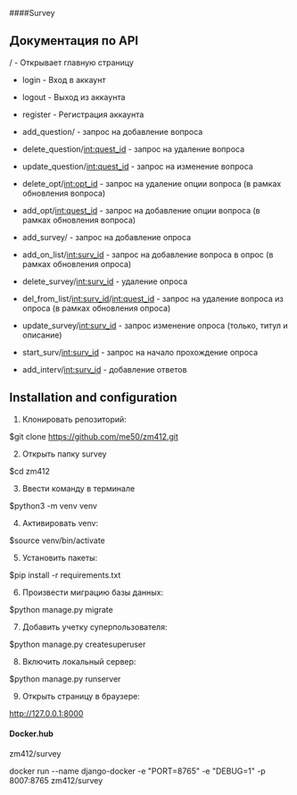 ####Survey
## Документация по API

/ - Открывает главную страницу

* login - Вход в аккаунт

* logout - Выход из аккаунта

* register - Регистрация аккаунта

* add_question/ - запрос на добавление вопроса

* delete_question/<int:quest_id> - запрос на удаление вопроса

* update_question/<int:quest_id> - запрос на изменение вопроса

* delete_opt/<int:opt_id> - запрос на удаление опции вопроса (в рамках обновления вопроса)

* add_opt/<int:quest_id> - запрос на добавление опции вопроса (в рамках обновления вопроса)

* add_survey/ - запрос на добавление опроса  

* add_on_list/<int:surv_id> - запрос на добавление вопроса в опрос (в рамках обновления опроса) 

* delete_survey/<int:surv_id> - удаление опроса 

* del_from_list/<int:surv_id>/<int:quest_id> - запрос на удаление вопроса из опроса (в рамках обновления опроса)

* update_survey/<int:surv_id> - запрос изменение опросa (только, титул и описание)

* start_surv/<int:surv_id> - запрос на начало прохождение опроса 

* add_interv/<int:surv_id> - добавление ответов


## Installation and configuration

1. Клонировать репозиторий: 

$git clone https://github.com/me50/zm412.git

2. Открыть папку survey 

$cd zm412

3. Ввести команду в терминале 

$python3 -m venv venv

4. Активировать  venv:

$source venv/bin/activate 

5. Установить пакеты:

$pip install -r requirements.txt

6. Произвести миграцию базы данных:

$python manage.py migrate

7. Добавить учетку суперпользователя:

$python manage.py createsuperuser 

8. Включить локальный сервер:

$python manage.py runserver

9. Открыть страницу в браузере: 

http://127.0.0.1:8000


#### Docker.hub
zm412/survey

docker run --name django-docker -e "PORT=8765" -e "DEBUG=1" -p 8007:8765 zm412/survey



